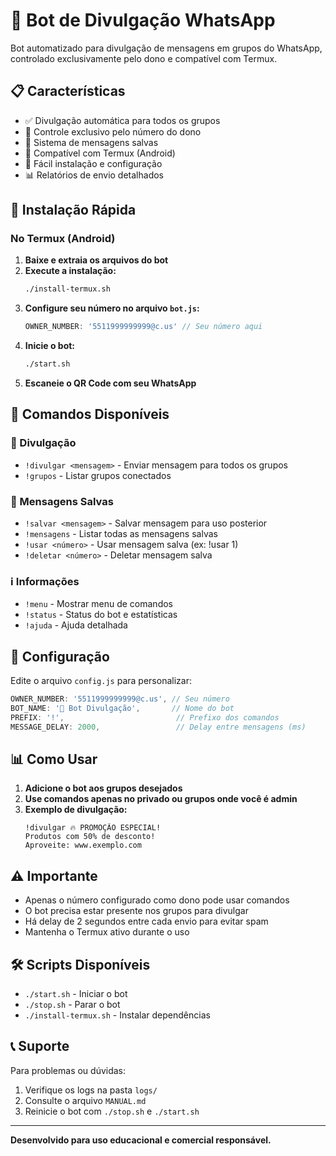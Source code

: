 # 🤖 Bot de Divulgação WhatsApp

Bot automatizado para divulgação de mensagens em grupos do WhatsApp, controlado exclusivamente pelo dono e compatível com Termux.

## 📋 Características

- ✅ Divulgação automática para todos os grupos
- 🔐 Controle exclusivo pelo número do dono
- 💾 Sistema de mensagens salvas
- 📱 Compatível com Termux (Android)
- 🚀 Fácil instalação e configuração
- 📊 Relatórios de envio detalhados

## 🚀 Instalação Rápida

### No Termux (Android)

1. **Baixe e extraia os arquivos do bot**
2. **Execute a instalação:**
   ```bash
   ./install-termux.sh
   ```
3. **Configure seu número no arquivo `bot.js`:**
   ```javascript
   OWNER_NUMBER: '5511999999999@c.us' // Seu número aqui
   ```
4. **Inicie o bot:**
   ```bash
   ./start.sh
   ```
5. **Escaneie o QR Code com seu WhatsApp**

## 📱 Comandos Disponíveis

### 📢 Divulgação
- `!divulgar <mensagem>` - Enviar mensagem para todos os grupos
- `!grupos` - Listar grupos conectados

### 💾 Mensagens Salvas
- `!salvar <mensagem>` - Salvar mensagem para uso posterior
- `!mensagens` - Listar todas as mensagens salvas
- `!usar <número>` - Usar mensagem salva (ex: !usar 1)
- `!deletar <número>` - Deletar mensagem salva

### ℹ️ Informações
- `!menu` - Mostrar menu de comandos
- `!status` - Status do bot e estatísticas
- `!ajuda` - Ajuda detalhada

## 🔧 Configuração

Edite o arquivo `config.js` para personalizar:

```javascript
OWNER_NUMBER: '5511999999999@c.us', // Seu número
BOT_NAME: '🤖 Bot Divulgação',       // Nome do bot
PREFIX: '!',                         // Prefixo dos comandos
MESSAGE_DELAY: 2000,                 // Delay entre mensagens (ms)
```

## 📊 Como Usar

1. **Adicione o bot aos grupos desejados**
2. **Use comandos apenas no privado ou grupos onde você é admin**
3. **Exemplo de divulgação:**
   ```
   !divulgar 🔥 PROMOÇÃO ESPECIAL! 
   Produtos com 50% de desconto!
   Aproveite: www.exemplo.com
   ```

## ⚠️ Importante

- Apenas o número configurado como dono pode usar comandos
- O bot precisa estar presente nos grupos para divulgar
- Há delay de 2 segundos entre cada envio para evitar spam
- Mantenha o Termux ativo durante o uso

## 🛠️ Scripts Disponíveis

- `./start.sh` - Iniciar o bot
- `./stop.sh` - Parar o bot
- `./install-termux.sh` - Instalar dependências

## 📞 Suporte

Para problemas ou dúvidas:
1. Verifique os logs na pasta `logs/`
2. Consulte o arquivo `MANUAL.md`
3. Reinicie o bot com `./stop.sh` e `./start.sh`

---

**Desenvolvido para uso educacional e comercial responsável.**

